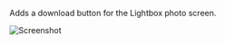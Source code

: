 Adds a download button for the Lightbox photo screen.

![Screenshot](https://raw.githubusercontent.com/Wowu/wp-lightbox/master/images/screen.png)
